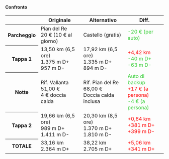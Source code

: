 #### Confronto

<style>
    span.red { color: red; }
    span.green { color: limegreen; }
</style>

<small>
    <table>
        <thead>
            <tr>
                <th></th>
                <th>Originale</th>
                <th>Alternativo</th>
                <th>Diff.</th>
            </tr>
        </thead>
        <tbody>
            <tr>
                <th>
                    Parcheggio
                </th>
                <td>
                    Pian del Re<br>
                    20 € (10 € al giorno)
                </td>
                <td>
                    Castello (gratis)
                </td>
                <td>
                    <span class="green">-20 € (per auto)</span>
                </td>
            </tr>
            <tr>
                <th>Tappa 1</th>
                <td>
                    13,50 km (6,5 ore)<br>
                    1.375 m D+<br>
                    957 m D-
                </td>
                <td>
                    17,92 km (6,5 ore)<br>
                    1.335 m D+<br>
                    894 m D-
                </td>
                <td>
                    <span class="red">+4,42 km</span><br>
                    <span class="green">-40 m D+</span><br>
                    <span class="green">-63 m D-</span>
                </td>
            </tr>
            <tr>
                <th>Notte</th>
                <td>
                    Rif. Vallanta<br>
                    51,00 €<br>
                    4 € doccia calda
                </td>
                <td>
                    Rif. Pian del Re<br>
                    68,00 €<br>
                    Doccia calda inclusa
                </td>
                <td>
                    <span class="green">Auto di backup</span><br>
                    <span class="red">+17 € (a persona)</span><br>
                    <span class="green">-4 € (a persona)</span>
                </td>
            </tr>
            <tr>
                <th>Tappa 2</th>
                <td>
                    19,66 km (6,5 ore)<br>
                    989 m D+<br>
                    1.411 m D-
                </td>
                <td>
                    20,30 km (8,5 ore)<br>
                    1.370 m D+<br>
                    1.810 m D-
                </td>
                <td>
                    <span class="red">+0,64 km</span><br>
                    <span class="red">+381 m D+</span><br>
                    <span class="red">+399 m D-</span>
                </td>
            </tr>
            <tr>
                <th>TOTALE</th>
                <td>
                    33,16 km<br>
                    2.364 m D+
                </td>
                <td>
                    38,22 km<br>
                    2.705 m D+
                </td>
                <td>
                    <span class="red">+5,06 km</span><br>
                    <span class="red">+341 m D+</span>
                </td>
            </tr>
        </tbody>
    </table>
</small>